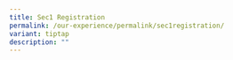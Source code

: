 ```yaml
---
title: Sec1 Registration
permalink: /our-experience/permalink/sec1registration/
variant: tiptap
description: ""
---
```

